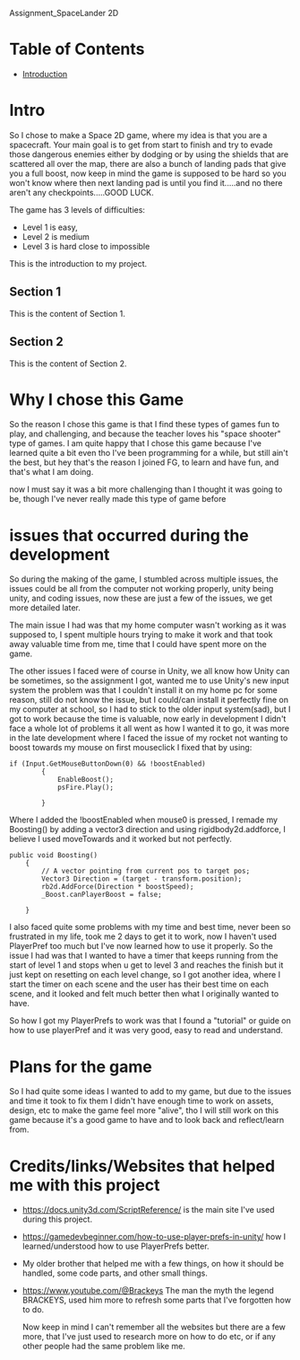 Assignment_SpaceLander 2D

# Table of Contents

- [Introduction](#Intro)


<a name="Intro"></a>

# Intro
So I chose to make a Space 2D game, where my idea is that you are a spacecraft. Your main goal is to get from start to finish and try to evade those dangerous enemies either by dodging or by using the shields that are scattered all over the map, there are also a bunch of landing pads that give you a full boost, now keep in mind the game is supposed to be hard so you won't know where then next landing pad is until you find it.....and no there aren't any checkpoints.....GOOD LUCK.

The game has 3 levels of difficulties:
* Level 1 is easy,
* Level 2 is medium
* Level 3 is hard close to impossible

This is the introduction to my project.

<a name="section1"></a>

## Section 1

This is the content of Section 1.

<a name="section2"></a>

## Section 2

This is the content of Section 2.




# Why I chose this Game

So the reason I chose this game is that I find these types of games fun to play, and challenging, and because the teacher loves his "space shooter" type of games. I am quite happy that I chose this game because I've learned quite a bit even tho I've been programming for a while, but still ain't the best, but hey that's the reason I joined FG, to learn and have fun, and that's what I am doing. 

now I must say it was a bit more challenging than I thought it was going to be, though I've never really made this type of game before

# issues that occurred during the development
So during the making of the game, I stumbled across multiple issues, the issues could be all from the computer not working properly, unity being unity, and coding issues, now these are just a few of the issues, we get more detailed later.

The main issue I had was that my home computer wasn't working as it was supposed to, I spent multiple hours trying to make it work and that took away valuable time from me, time that I could have spent more on the game.

The other issues I faced were of course in Unity, we all know how Unity can be sometimes, so the assignment I got, wanted me to use Unity's new input system the problem was that I couldn't install it on my home pc for some reason, still do not know the issue, but I could/can install it perfectly fine on my computer at school, so I had to stick to the older input system(sad), but I got to work because the time is valuable, now early in development I didn't face a whole lot of problems it all went as how I wanted it to go, it was more in the late development where I faced the issue of my rocket not wanting to boost towards my mouse on first mouseclick I fixed that by using: 

```
if (Input.GetMouseButtonDown(0) && !boostEnabled)
        {
            EnableBoost();
            psFire.Play();
            
        }
```
Where I added the !boostEnabled when mouse0 is pressed, I remade my Boosting() by adding a vector3 direction and using rigidbody2d.addforce, I believe I used moveTowards and it worked but not perfectly.
```
public void Boosting()
    {
        // A vector pointing from current pos to target pos;
        Vector3 Direction = (target - transform.position);
        rb2d.AddForce(Direction * boostSpeed);
        _Boost.canPlayerBoost = false;

    }
```

I also faced quite some problems with my time and best time, never been so frustrated in my life, took me 2 days to get it to work, now I haven't used PlayerPref too much but I've now learned how to use it properly. So the issue I had was that I wanted to have a timer that keeps running from the start of level 1 and stops when u get to level 3 and reaches the finish but it just kept on resetting on each level change, so I got another idea, where I start the timer on each scene and the user has their best time on each scene, and it looked and felt much better then what I originally wanted to have.

So how I got my PlayerPrefs to work was that I found a "tutorial" or guide on how to use playerPref and it was very good, easy to read and understand. 

# Plans for the game

So I had quite some ideas I wanted to add to my game, but due to the issues and time it took to fix them I didn't have enough time to work on assets, design, etc to make the game feel more "alive", tho I will still work on this game because it's a good game to have and to look back and reflect/learn from. 

# Credits/links/Websites that helped me with this project

* https://docs.unity3d.com/ScriptReference/ is the main site I've used during this project.
* https://gamedevbeginner.com/how-to-use-player-prefs-in-unity/ how I learned/understood how to use PlayerPrefs better.
* My older brother that helped me with a few things, on how it should be handled, some code parts, and other small things.
* https://www.youtube.com/@Brackeys The man the myth the legend BRACKEYS, used him more to refresh some parts that I've forgotten how to do.

  Now keep in mind I can't remember all the websites but there are a few more, that I've just used to research more on how to do etc, or if any other people had the same problem like me.

